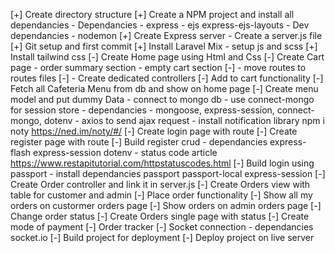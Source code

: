 [+] Create directory structure
[+] Create a NPM project and install all dependancies - Dependancies - express - ejs express-ejs-layouts - Dev dependancies - nodemon
[+] Create Express server - Create a server.js file
[+] Git setup and first commit
[+] Install Laravel Mix - setup js and scss
[+] Install tailwind css
[-] Create Home page using Html and Css
[-] Create Cart page - order summary section - empty cart section
[-] - move routes to routes files
[-] - Create dedicated controllers
[-] Add to cart functionality
[-] Fetch all Cafeteria Menu from db and show on home page
[-] Create menu model and put dummy Data - connect to mongo db - use connect-mongo for session store - dependancies - mongoose, express-session, connect-mongo, dotenv - axios to send ajax request - install notification library npm i noty https://ned.im/noty/#/
[-] Create login page with route
[-] Create register page with route
[-] Build register crud - dependancies express-flash express-session dotenv - status code article https://www.restapitutorial.com/httpstatuscodes.html
[-] Build login using passport - install dependancies passport passport-local express-session
[-] Create Order controller and link it in server.js
[-] Create Orders view with table for customer and admin
[-] Place order functionality
[-] Show all my orders on custormer orders page
[-] Show orders on admin orders page
[-] Change order status
[-] Create Orders single page with status
[-] Create mode of payment
[-] Order tracker
[-] Socket connection - dependancies socket.io
[-] Build project for deployment
[-] Deploy project on live server
